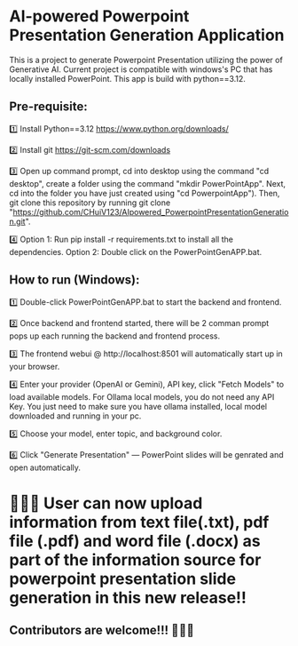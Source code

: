 # AI-powered Powerpoint Presentation Generation Application
This is a project to generate Powerpoint Presentation utilizing the power of Generative AI. Current project is compatible with windows's PC that has locally installed PowerPoint. This app is build with python==3.12. 


<h2> Pre-requisite: </h2>

1️⃣ Install Python==3.12 https://www.python.org/downloads/

2️⃣ Install git https://git-scm.com/downloads

3️⃣ Open up command prompt, cd into desktop using the command "cd desktop", create a folder using the command "mkdir PowerPointApp". 
    Next, cd into the folder you have just created using "cd PowerpointApp"). 
    Then, git clone this repository by running git clone "https://github.com/CHuiV123/AIpowered_PowerpointPresentationGeneration.git". 

4️⃣ Option    1: Run pip install -r requirements.txt to install all the dependencies. 
   Option    2: Double click on the PowerPointGenAPP.bat. 


<h2> How to run (Windows): </h2>

1️⃣ Double-click PowerPointGenAPP.bat to start the backend and frontend. 

2️⃣ Once backend and frontend started, there will be 2 comman prompt pops up each running the backend and frontend process. 

3️⃣ The frontend webui @ http://localhost:8501 will automatically start up in your browser.

4️⃣ Enter your provider (OpenAI or Gemini), API key, click "Fetch Models" to load available models. For Ollama local models, you do not need any API Key. You just need to make sure you have ollama installed, local model downloaded and running in your pc. 

5️⃣ Choose your model, enter topic, and background color.

6️⃣ Click "Generate Presentation" — PowerPoint slides will be genrated and open automatically.


<h1> 🎉🎉🎉 User can now upload information from text file(.txt), pdf file (.pdf) and word file (.docx) as part of the information source for powerpoint presentation slide generation in this new release!! </h1>


<h2> Contributors are welcome!!! 🎉🎉🎉</h2>
